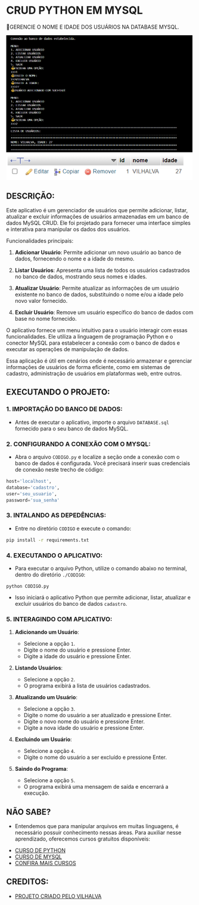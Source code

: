 # CRUD PYTHON EM MYSQL
🎈GERENCIE O NOME E IDADE DOS USUÁRIOS NA DATABASE MYSQL.

<img src="./IMAGENS/FOTO_1.png" align="center" width="500"> <br>
<img src="./IMAGENS/FOTO_2.png" align="center" width="500"> <br>

## DESCRIÇÃO:
Este aplicativo é um gerenciador de usuários que permite adicionar, listar, atualizar e excluir informações de usuários armazenadas em um banco de dados MySQL CRUD. Ele foi projetado para fornecer uma interface simples e interativa para manipular os dados dos usuários.

Funcionalidades principais:

1. **Adicionar Usuário**: Permite adicionar um novo usuário ao banco de dados, fornecendo o nome e a idade do mesmo.

2. **Listar Usuários**: Apresenta uma lista de todos os usuários cadastrados no banco de dados, mostrando seus nomes e idades.

3. **Atualizar Usuário**: Permite atualizar as informações de um usuário existente no banco de dados, substituindo o nome e/ou a idade pelo novo valor fornecido.

4. **Excluir Usuário**: Remove um usuário específico do banco de dados com base no nome fornecido.

O aplicativo fornece um menu intuitivo para o usuário interagir com essas funcionalidades. Ele utiliza a linguagem de programação Python e o conector MySQL para estabelecer a conexão com o banco de dados e executar as operações de manipulação de dados.

Essa aplicação é útil em cenários onde é necessário armazenar e gerenciar informações de usuários de forma eficiente, como em sistemas de cadastro, administração de usuários em plataformas web, entre outros.

## EXECUTANDO O PROJETO:
### 1. IMPORTAÇÃO DO BANCO DE DADOS:
   - Antes de executar o aplicativo, importe o arquivo `DATABASE.sql` fornecido para o seu banco de dados MySQL. 

### 2. CONFIGURANDO A CONEXÃO COM O MYSQL:
   - Abra o arquivo `CODIGO.py` e localize a seção onde a conexão com o banco de dados é configurada. Você precisará inserir suas credenciais de conexão neste trecho de código:
   ```python
   host='localhost',
   database='cadastro',
   user='seu_usuario',
   password='sua_senha'
   ```

### 3. INTALANDO AS DEPEDÊNCIAS:
   - Entre no diretório `CODIGO` e execute o comando:

   ```bash
   pip install -r requirements.txt
   ```

### 4. EXECUTANDO O APLICATIVO:
   - Para executar o arquivo Python, utilize o comando abaixo no terminal, dentro do diretório `./CODIGO`:

   ```
   python CODIGO.py
   ```

   - Isso iniciará o aplicativo Python que permite adicionar, listar, atualizar e excluir usuários do banco de dados `cadastro`.

### 5. INTERAGINDO COM APLICATIVO:
1. **Adicionando um Usuário**:
   - Selecione a opção `1`.
   - Digite o nome do usuário e pressione Enter.
   - Digite a idade do usuário e pressione Enter.

2. **Listando Usuários**:
   - Selecione a opção `2`.
   - O programa exibirá a lista de usuários cadastrados.

3. **Atualizando um Usuário**:
   - Selecione a opção `3`.
   - Digite o nome do usuário a ser atualizado e pressione Enter.
   - Digite o novo nome do usuário e pressione Enter.
   - Digite a nova idade do usuário e pressione Enter.

4. **Excluindo um Usuário**:
   - Selecione a opção `4`.
   - Digite o nome do usuário a ser excluído e pressione Enter.

5. **Saindo do Programa**:
   - Selecione a opção `5`.
   - O programa exibirá uma mensagem de saída e encerrará a execução.

## NÃO SABE?
- Entendemos que para manipular arquivos em muitas linguagens, é necessário possuir conhecimento nessas áreas. Para auxiliar nesse aprendizado, oferecemos cursos gratuitos disponíveis:
* [CURSO DE PYTHON](https://github.com/VILHALVA/CURSO-DE-PYTHON)
* [CURSO DE MYSQL](https://github.com/VILHALVA/CURSO-DE-MYSQL)
* [CONFIRA MAIS CURSOS](https://github.com/VILHALVA?tab=repositories&q=+topic:CURSO)

## CREDITOS:
- [PROJETO CRIADO PELO VILHALVA](https://github.com/VILHALVA)


